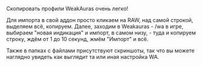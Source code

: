 Скопировать профили WeakAuras очень легко!

Для импорта в свой аддон просто кликаем на RAW, над самой строкой, выделяем всё, копируем. Далее, заходим в Weakauras - /wa в игре, выбираем "новая индикация" и импорт, в самом низу, - туда и копируем строку, ждём от 1 до 10 секунд, жмём "Импорт" и всё.

Также в папках с файлами присутствуют скриншоты, так что вы можете наглядно увидеть как выглядит та или иная настройка WA.
